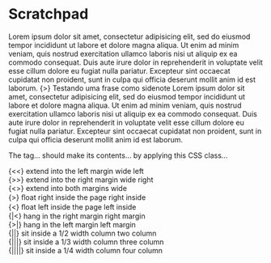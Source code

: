 # Scratchpad

Lorem ipsum dolor sit amet, consectetur adipisicing elit, sed do eiusmod tempor incididunt ut labore et dolore magna aliqua. Ut enim ad minim veniam, quis nostrud exercitation ullamco laboris nisi ut aliquip ex ea commodo consequat. Duis aute irure dolor in reprehenderit in voluptate velit esse cillum dolore eu fugiat nulla pariatur. Excepteur sint occaecat cupidatat non proident, sunt in culpa qui officia deserunt mollit anim id est laborum.
{>} Testando uma frase como sidenote
Lorem ipsum dolor sit amet, consectetur adipisicing elit, sed do eiusmod tempor incididunt ut labore et dolore magna aliqua. Ut enim ad minim veniam, quis nostrud exercitation ullamco laboris nisi ut aliquip ex ea commodo consequat. Duis aute irure dolor in reprehenderit in voluptate velit esse cillum dolore eu fugiat nulla pariatur. Excepteur sint occaecat cupidatat non proident, sunt in culpa qui officia deserunt mollit anim id est laborum.


The tag…	should make its contents…	by applying this CSS class…


{<<}	extend into the left margin	wide left  
{>>}	extend into the right margin	wide right  
{<>}	extend into both margins	wide  
{>}	ﬂoat right inside the page	right inside  
{<}	ﬂoat left inside the page	left inside  
{|<}	hang in the right margin	right margin  
{>|}	hang in the left margin	left margin  
{||}	sit inside a 1/2 width column	two column  
{|||}	sit inside a 1/3 width column	three column  
{||||}	sit inside a 1/4 width column	four column  
